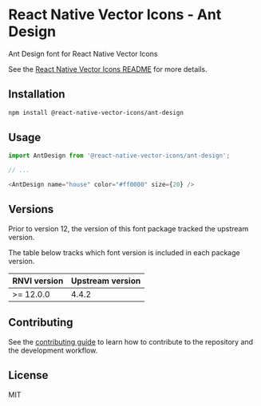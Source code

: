 # React Native Vector Icons - Ant Design

Ant Design font for React Native Vector Icons

See the [React Native Vector Icons README](../../README.md) for more details.

## Installation

```sh
npm install @react-native-vector-icons/ant-design
```

## Usage

```js
import AntDesign from '@react-native-vector-icons/ant-design';

// ...

<AntDesign name="house" color="#ff0000" size={20} />
```


## Versions

Prior to version 12, the version of this font package tracked the upstream version.

The table below tracks which font version is included in each package version.

| RNVI version | Upstream version |
| ------------ | ---------------- |
| &gt;= 12.0.0 | 4.4.2 |

## Contributing

See the [contributing guide](../../CONTRIBUTING.md) to learn how to contribute to the repository and the development workflow.

## License

MIT
